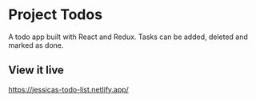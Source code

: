# Project Todos

A todo app built with React and Redux. Tasks can be added, deleted and marked as done.

## View it live

https://jessicas-todo-list.netlify.app/
